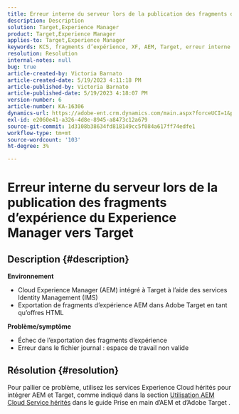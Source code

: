 ```yaml
---
title: Erreur interne du serveur lors de la publication des fragments d’expérience du Experience Manager vers Target
description: Description
solution: Target,Experience Manager
product: Target,Experience Manager
applies-to: Target,Experience Manager
keywords: KCS, fragments d’expérience, XF, AEM, Target, erreur interne du serveur
resolution: Resolution
internal-notes: null
bug: true
article-created-by: Victoria Barnato
article-created-date: 5/19/2023 4:11:18 PM
article-published-by: Victoria Barnato
article-published-date: 5/19/2023 4:18:07 PM
version-number: 6
article-number: KA-16306
dynamics-url: https://adobe-ent.crm.dynamics.com/main.aspx?forceUCI=1&pagetype=entityrecord&etn=knowledgearticle&id=dc6cf9c4-5ff6-ed11-8848-6045bd0065b6
exl-id: e2060e41-a326-4d8e-8945-a8473c12a679
source-git-commit: 1d3108b38634fd818149cc5f084a617ff74edfe1
workflow-type: tm+mt
source-wordcount: '103'
ht-degree: 3%

---
```


# Erreur interne du serveur lors de la publication des fragments d’expérience du Experience Manager vers Target

## Description {#description}

<b>Environnement</b>
- Cloud Experience Manager (AEM) intégré à Target à l’aide des services Identity Management (IMS)
- Exportation de fragments d’expérience AEM dans Adobe Target en tant qu’offres HTML

<b>Problème/symptôme</b>
- Échec de l’exportation des fragments d’expérience
- Erreur dans le fichier journal : espace de travail non valide



## Résolution {#resolution}


Pour pallier ce problème, utilisez les services Experience Cloud hérités pour intégrer AEM et Target, comme indiqué dans la section [Utilisation AEM Cloud Service hérités](https://experienceleague.adobe.com/docs/experience-manager-learn/aem-target-tutorial/aem-target-implementation/using-aem-cloud-services.html) dans le guide Prise en main d’AEM et d’Adobe Target .
